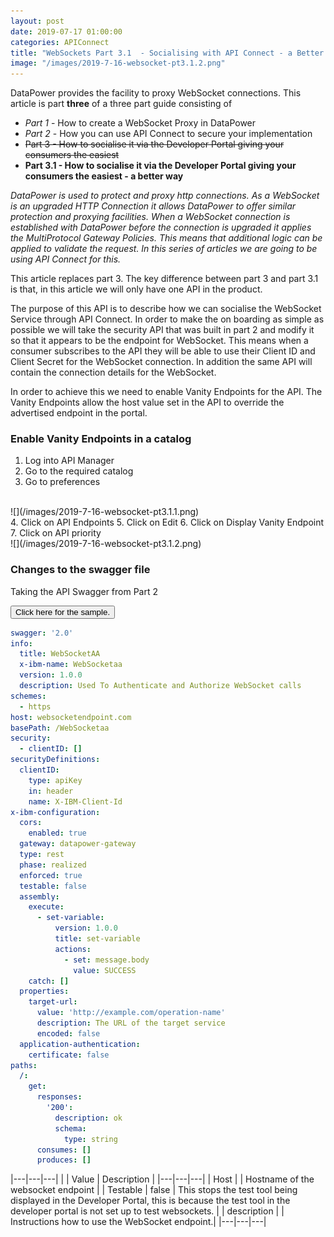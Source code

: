 ```yaml
---
layout: post
date: 2019-07-17 01:00:00
categories: APIConnect
title: "WebSockets Part 3.1  - Socialising with API Connect - a Better Way"
image: "/images/2019-7-16-websocket-pt3.1.2.png"
---
```


DataPower provides the facility to proxy WebSocket connections. This article is part **three** of a three part guide consisting of

* *Part 1* - How to create a WebSocket Proxy in DataPower
* *Part 2* - How you can use API Connect to secure your implementation
* ~~Part 3 - How to socialise it via the Developer Portal giving your consumers the easiest~~
* **Part 3.1  - How to socialise it via the Developer Portal giving your consumers the easiest - a better way**

*DataPower is used to protect and proxy http connections. As a WebSocket is an upgraded HTTP Connection it allows DataPower to offer similar protection and proxying facilities. When a WebSocket connection is established with DataPower before the connection is upgraded it applies the MultiProtocol Gateway Policies. This means that additional logic can be applied to validate the request. In this series of articles we are going to be using API Connect for this.*

This article replaces part 3. The key difference between part 3 and part 3.1 is that, in this article we will only have one API in the product.

The purpose of this API is to describe how we can socialise the WebSocket Service through API Connect. In order to make the on boarding as simple as possible we will take the security API that was built in part 2 and modify it so that it appears to be the endpoint for WebSocket. This means when a consumer subscribes to the API they will be able to use their Client ID and Client Secret for the WebSocket connection. In addition the same API will contain the connection details for the WebSocket.

In order to achieve this we need to enable Vanity Endpoints for the API. The Vanity Endpoints allow the host value set in the API to override the advertised endpoint in the portal.

### Enable Vanity Endpoints in a catalog
1. Log into API Manager
2. Go to the required catalog
3. Go to preferences
<br>
![](/images/2019-7-16-websocket-pt3.1.1.png)
<br>
4. Click on API Endpoints
5. Click on Edit
6. Click on Display Vanity Endpoint
7. Click on API priority
<br>
![](/images/2019-7-16-websocket-pt3.1.2.png)
<br>

### Changes to the swagger file
Taking the API Swagger  from Part 2

<button class="collapsible" id="yaml">Click here for the sample.</button>

<div class="content" id="yamldata" markdown="1">

```yaml
swagger: '2.0'
info:
  title: WebSocketAA
  x-ibm-name: WebSocketaa
  version: 1.0.0
  description: Used To Authenticate and Authorize WebSocket calls
schemes:
  - https
host: websocketendpoint.com
basePath: /WebSocketaa
security:
  - clientID: []
securityDefinitions:
  clientID:
    type: apiKey
    in: header
    name: X-IBM-Client-Id
x-ibm-configuration:
  cors:
    enabled: true
  gateway: datapower-gateway
  type: rest
  phase: realized
  enforced: true
  testable: false
  assembly:
    execute:
      - set-variable:
          version: 1.0.0
          title: set-variable
          actions:
            - set: message.body
              value: SUCCESS
    catch: []
  properties:
    target-url:
      value: 'http://example.com/operation-name'
      description: The URL of the target service
      encoded: false
  application-authentication:
    certificate: false
paths:
  /:
    get:
      responses:
        '200':
          description: ok
          schema:
            type: string
      consumes: []
      produces: []
```
</div>


|---|---|---|
| | Value | Description |
|---|---|---|
| Host |  | Hostname of the websocket endpoint |
| Testable | false | This stops the test tool being displayed in the Developer Portal, this is because the test tool in the developer portal  is not set up to test websockets. |
| description |  |  Instructions how to use the WebSocket endpoint.|
|---|---|---|
